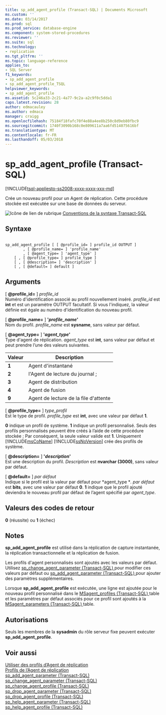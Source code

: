 ```yaml
---
title: sp_add_agent_profile (Transact-SQL) | Documents Microsoft
ms.custom: ''
ms.date: 03/14/2017
ms.prod: sql
ms.prod_service: database-engine
ms.component: system-stored-procedures
ms.reviewer: ''
ms.suite: sql
ms.technology:
- replication
ms.tgt_pltfrm: ''
ms.topic: language-reference
applies_to:
- SQL Server
f1_keywords:
- sp_add_agent_profile
- sp_add_agent_profile_TSQL
helpviewer_keywords:
- sp_add_agent_profile
ms.assetid: 5c246a33-2c21-4a77-9c2a-a2c9f0c5dda1
caps.latest.revision: 28
author: edmacauley
ms.author: edmaca
manager: craigg
ms.openlocfilehash: 75184f18fafc70f4e88a4ee8b250c8d9eb80fbc9
ms.sourcegitcommit: 1740f3090b168c0e809611a7aa6fd514075616bf
ms.translationtype: MT
ms.contentlocale: fr-FR
ms.lasthandoff: 05/03/2018
---
```

# <a name="spaddagentprofile-transact-sql"></a>sp_add_agent_profile (Transact-SQL)
[!INCLUDE[tsql-appliesto-ss2008-xxxx-xxxx-xxx-md](../../includes/tsql-appliesto-ss2008-xxxx-xxxx-xxx-md.md)]

  Crée un nouveau profil pour un Agent de réplication. Cette procédure stockée est exécutée sur une base de données du serveur.  
  
 ![Icône de lien de rubrique](../../database-engine/configure-windows/media/topic-link.gif "Icône lien de rubrique") [Conventions de la syntaxe Transact-SQL](../../t-sql/language-elements/transact-sql-syntax-conventions-transact-sql.md)  
  
## <a name="syntax"></a>Syntaxe  
  
```  
  
sp_add_agent_profile [ [ @profile_id= ] profile_id OUTPUT ]  
        , [ @profile_name= ] 'profile_name'   
        , [ @agent_type= ] 'agent_type' ]   
    [ , [ @profile_type= ] profile_type ]  
    [ , [ @description= ] 'description' ]  
    [ , [ @default= ] default ]  
```  
  
## <a name="arguments"></a>Arguments  
 [  **@profile_id=** ] *profile_id*  
 Numéro d'identification associé au profil nouvellement inséré. *profile_id* est **int** et est un paramètre OUTPUT facultatif. Si vous l'indiquez, la valeur définie est égale au numéro d'identification du nouveau profil.  
  
 [  **@profile_name=** ] **'***profile_name***'**  
 Nom du profil. *profile_name* est **sysname**, sans valeur par défaut.  
  
 [  **@agent_type=** ] **'***agent_type***'**  
 Type d'agent de réplication. *agent_type* est **int**, sans valeur par défaut et peut prendre l’une des valeurs suivantes.  
  
|Valeur|Description|  
|-----------|-----------------|  
|**1**|Agent d'instantané|  
|**2**|l'Agent de lecture du journal ;|  
|**3**|Agent de distribution|  
|**4**|Agent de fusion|  
|**9**|Agent de lecture de la file d'attente|  
  
 [  **@profile_type=** ] *type_profil*  
 Est le type de profil. *profile_type* est **int**, avec une valeur par défaut **1**.  
  
 **0** indique un profil de système. **1** indique un profil personnalisé. Seuls des profils personnalisés peuvent être créés à l’aide de cette procédure stockée ; Par conséquent, la seule valeur valide est **1**. Uniquement [!INCLUDE[msCoName](../../includes/msconame-md.md)] [!INCLUDE[ssNoVersion](../../includes/ssnoversion-md.md)] crée des profils de système.  
  
 [  **@description=** ] **'***description***'**  
 Est une description du profil. *Description* est **nvarchar (3000)**, sans valeur par défaut.  
  
 [  **@default=** ] *par défaut*  
 Indique si le profil est la valeur par défaut pour *agent_type **.* *par défaut* est **bits**, avec une valeur par défaut **0**. **1** indique que le profil ajouté deviendra le nouveau profil par défaut de l’agent spécifié par *agent_type*.  
  
## <a name="return-code-values"></a>Valeurs des codes de retour  
 **0** (réussite) ou **1** (échec)  
  
## <a name="remarks"></a>Notes  
 **sp_add_agent_profile** est utilisé dans la réplication de capture instantanée, la réplication transactionnelle et la réplication de fusion.  
  
 Les profils d'agent personnalisés sont ajoutés avec les valeurs par défaut. Utilisez [sp_change_agent_parameter &#40;Transact-SQL&#41; ](../../relational-databases/system-stored-procedures/sp-change-agent-parameter-transact-sql.md) pour modifier ces valeurs par défaut ou [sp_add_agent_parameter &#40;Transact-SQL&#41; ](../../relational-databases/system-stored-procedures/sp-add-agent-parameter-transact-sql.md) pour ajouter des paramètres supplémentaires.  
  
 Lorsque **sp_add_agent_profile** est exécutée, une ligne est ajoutée pour le nouveau profil personnalisé dans le [MSagent_profiles &#40;Transact-SQL&#41; ](../../relational-databases/system-tables/msagent-profiles-transact-sql.md) table et les paramètres par défaut associés pour ce profil sont ajoutés à la [MSagent_parameters &#40;Transact-SQL&#41; ](../../relational-databases/system-tables/msagent-parameters-transact-sql.md) table.  
  
## <a name="permissions"></a>Autorisations  
 Seuls les membres de la **sysadmin** du rôle serveur fixe peuvent exécuter **sp_add_agent_profile**.  
  
## <a name="see-also"></a>Voir aussi  
 [Utiliser des profils d’Agent de réplication](../../relational-databases/replication/agents/work-with-replication-agent-profiles.md)   
 [Profils de l’Agent de réplication](../../relational-databases/replication/agents/replication-agent-profiles.md)   
 [sp_add_agent_parameter &#40;Transact-SQL&#41;](../../relational-databases/system-stored-procedures/sp-add-agent-parameter-transact-sql.md)   
 [sp_change_agent_parameter &#40;Transact-SQL&#41;](../../relational-databases/system-stored-procedures/sp-change-agent-parameter-transact-sql.md)   
 [sp_change_agent_profile &#40;Transact-SQL&#41;](../../relational-databases/system-stored-procedures/sp-change-agent-profile-transact-sql.md)   
 [sp_drop_agent_parameter &#40;Transact-SQL&#41;](../../relational-databases/system-stored-procedures/sp-drop-agent-parameter-transact-sql.md)   
 [sp_drop_agent_profile &#40;Transact-SQL&#41;](../../relational-databases/system-stored-procedures/sp-drop-agent-profile-transact-sql.md)   
 [sp_help_agent_parameter &#40;Transact-SQL&#41;](../../relational-databases/system-stored-procedures/sp-help-agent-parameter-transact-sql.md)   
 [sp_help_agent_profile &#40;Transact-SQL&#41;](../../relational-databases/system-stored-procedures/sp-help-agent-profile-transact-sql.md)  
  
  
